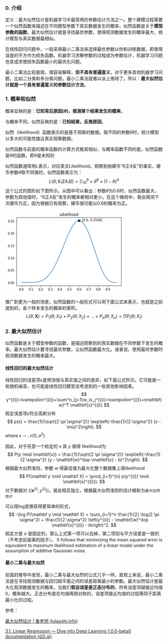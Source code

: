 ### 0. 介绍

定义：最大似然估计是机器学习中最常用的参数估计方法之一。整个建模过程需要一个似然函数来描述在不同模型参数下真实数据发生的概率，似然函数是关于**模型参数的函数**。最大似然估计就是寻找最优参数，使得观测数据发生的概率最大、统计模型与真实数据最相似。

在线性回归问题中，一般采用最小二乘法来选择最优参数以你和训练数据，即使用误差的平方作为损失函数。机器学习求解参数的过程成为参数估计，机器学习问题也变成求使损失函数最小的最优化问题。

最小二乘法比较直观，很容易解释，**但不具有普遍意义**，对于更多其他机器学习问题，比如二分类和多分类问题，最小二乘法就难以派上用场了。所以：**最大似然估计就是一个具有普遍意义的参数估计方法**。

### 1. 概率和似然

概率反映的是：**已知背后原因($\theta$)，推测某个结果发生的概率**。

与概率不同，似然反映的是：**已知结果，反推原因**。

似然（likelihood）函数表示的是基于观察的数据。取不同的参数$\theta$时，统计模型以多大的可能性接近真实观察数据。

似然函数与前面的概率函数的计算方式极其相似，与概率函数不同的是，似然函数是$\theta$的函数，即$\theta$是未知的

似然函数通常用$L$表示，对应英文Likelihood。观察到抛硬币“6正4反”的事实，硬币参数$\theta$取不同值时，似然函数表示为：
$$
L(\theta;6正4反)=C_10^6\times\theta^6\times(1-\theta)^4
$$
这个公式的图形如下图所示。从图中可以看出：参数$\theta$为0.6时，似然函数最大，参数为其他值时，“6正4反”发生的概率都相对更小。在这个赌局中，我会猜测下次硬币为正，因为根据已有观察，硬币很可能以0.6的概率为正。



![“6正4反”的似然函数](imags/2020-05-24-135208.png)

推广到更为一般的场景，似然函数的一般形式可以用下面公式来表示，也就是之前提到的，各个样本发生的概率的乘积。
$$
L(\theta;\mathbf{X})=P_1(\theta;X_1)\times P_2(\theta;X_2)\times\dots\times P_n(\theta;X_n) = \prod P_i(\theta;X_i)
$$

### 2. 最大似然估计

似然函数是关于模型参数的函数，是描述观察到的真实数据在不同参数下发生的概率。最大似然估计要寻找最优参数，让似然函数最大化。或者说，使用最优参数时观测数据发生的概率最大。

#### 线性回归的最大似然估计

线性回归的误差项$\varepsilon$是预测值与真实值之间的差异，如下面公式所示。它可能是一些随机噪音，也可能是线性回归模型没考虑到的一些其他影响因素。
$$
y^{(i)}=\varepsilon^{(i)}+\sum^n_{j=1}w_ix_j^{(i)}=\varepsilon^{(i)}+\mathbf{w}^T \mathbf{x}^{(i)}
$$
假定误差项$\varepsilon$符合高斯分布
$$
p(x) = \frac{1}{\sqrt{2 \pi \sigma^2}} \exp\left(-\frac{1}{2 \sigma^2} (x - \mu)^2\right).
$$
where $\epsilon \sim \mathcal{N}(0, \sigma^2)$

因此，对于任意一个给定的 $x$ 其 $y$ 值得 likelihood为
$$
P(y \mid \mathbf{x}) = \frac{1}{\sqrt{2 \pi \sigma^2}} \exp\left(-\frac{1}{2 \sigma^2} (y - \mathbf{w}^\top \mathbf{x} - b)^2\right).
$$
 根据最大似然准则，参数 $w$ 得最佳值为最大化整个数据集上得likelihood
$$
P(\mathbf y \mid \mathbf X) = \prod_{i=1}^{n} p(y^{(i)} \mid \mathbf{x}^{(i)}).
$$
对于数据对 ($(\mathbf{x}^{(i)}, y^{(i)})$)，彼此相互独立，根据最大似然准则的估计被称为`最大似然估计`

可以用log变换获得更简单的形式，
$$
-\log P(\mathbf y \mid \mathbf X) = \sum_{i=1}^n \frac{1}{2} \log(2 \pi \sigma^2) + \frac{1}{2 \sigma^2} \left(y^{(i)} - \mathbf{w}^\top \mathbf{x}^{(i)} - b\right)^2.
$$
假定方差 $\sigma$ 是固定的，那么上式第一项可以去掉，第二项则与平方误差是一致的（不考虑前面乘的因子）。 It follows that minimizing the mean squared error is equivalent to maximum likelihood estimation of a linear model under the assumption of additive Gaussian noise.

#### 最小二乘与最大似然

前面的推导中发现，最小二乘与最大似然的公式几乎一样。直观上来说，最小二乘法是在寻找观测数据与回归超平面之间的误差距离最小的参数。最大似然估计是最大化观测数据发生的概率。当我们**假设误差是正态分布的**，所有误差项越接近均值0，概率越大。正态分布是在均值两侧对称的，误差项接近均值的过程等同于距离最小化的过程。

参考：

[最大似然估计 | 鲁老师 (lulaoshi.info)](https://lulaoshi.info/machine-learning/linear-model/maximum-likelihood-estimation.html)

[3.1. Linear Regression — Dive into Deep Learning 1.0.0-beta0 documentation (d2l.ai)](https://d2l.ai/chapter_linear-regression/linear-regression.html)